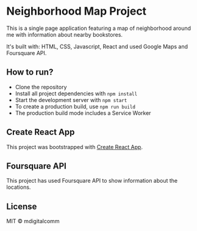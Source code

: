 # Neighborhood Map Project
This is a single page application featuring a map of neighborhood around me with information about nearby bookstores. 

It's built with: HTML, CSS, Javascript, React and used Google Maps and Foursquare API. 

## How to run?
* Clone the repository
* Install all project dependencies with `npm install`
* Start the development server with `npm start`
* To create a production build, use `npm run build`
* The production build mode includes a Service Worker

## Create React App
This project was bootstrapped with [Create React App](https://github.com/facebookincubator/create-react-app).

## Foursquare API
This project has used Foursquare API to show information about the locations.

## License
MIT © mdigitalcomm
